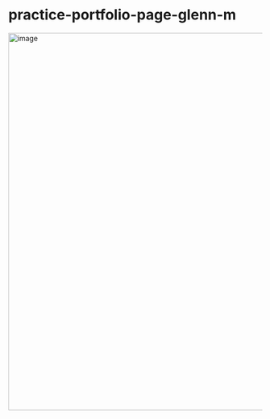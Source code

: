 # practice-portfolio-page-glenn-m
<img width="1405" height="748" alt="image" src="https://github.com/user-attachments/assets/67e9db95-bde8-4258-ad4b-119c3098a983" />

